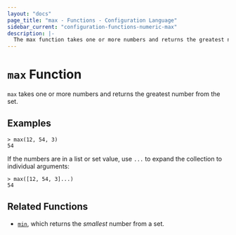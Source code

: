 ```yaml
---
layout: "docs"
page_title: "max - Functions - Configuration Language"
sidebar_current: "configuration-functions-numeric-max"
description: |-
  The max function takes one or more numbers and returns the greatest number.
---
```


# `max` Function


`max` takes one or more numbers and returns the greatest number from the set.

## Examples

```
> max(12, 54, 3)
54
```

If the numbers are in a list or set value, use `...` to expand the collection
to individual arguments:

```
> max([12, 54, 3]...)
54
```

## Related Functions

* [`min`](./min.html), which returns the _smallest_ number from a set.

